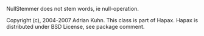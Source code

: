 NullStemmer does not stem words, ie null-operation.

Copyright (c), 2004-2007 Adrian Kuhn. This class is part of Hapax. Hapax is distributed under BSD License, see package comment.